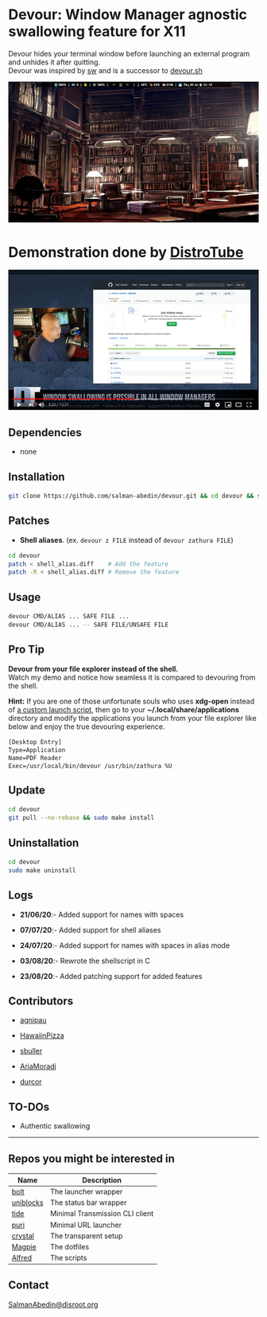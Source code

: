 # Devour: Window Manager agnostic swallowing feature for X11

Devour hides your terminal window before launching an external program and unhides it after quitting.  
Devour was inspired by
[sw](https://github.com/ronniedroid/.dotfiles/blob/master/Scripts/sw)
and is a successor to
[devour.sh](https://github.com/salman-abedin/devour.sh)

![](preview.gif)

# Demonstration done by [DistroTube](https://www.youtube.com/channel/UCVls1GmFKf6WlTraIb_IaJg)

[![](youtube.png)](https://www.youtube.com/watch?v=mBNLzHcUtTo&t=5m22s)

## Dependencies

-  none

## Installation

```sh
git clone https://github.com/salman-abedin/devour.git && cd devour && sudo make install
```

## Patches

-  **Shell aliases**. (ex. `devour z FILE` instead of `devour zathura FILE`)

```sh
cd devour
patch < shell_alias.diff    # Add the feature
patch -R < shell_alias.diff # Remove the feature
```

## Usage

```sh
devour CMD/ALIAS ... SAFE FILE ...
devour CMD/ALIAS ... -- SAFE FILE/UNSAFE FILE
```

## Pro Tip

**Devour from your file explorer instead of the shell.**  
Watch my demo and notice how seamless it is compared to devouring from the shell.

**Hint:** If you are one of those unfortunate souls who uses **xdg-open** instead of
[a custom launch script](https://gist.github.com/salman-abedin/6f52c52e465d89d489f9ea8d891c7332),
then go to your **~/.local/share/applications** directory and modify the applications you launch from your file explorer like below and enjoy the true devouring experience.

```
[Desktop Entry]
Type=Application
Name=PDF Reader
Exec=/usr/local/bin/devour /usr/bin/zathura %U
```

## Update

```sh
cd devour
git pull --no-rebase && sudo make install
```

## Uninstallation

```sh
cd devour
sudo make uninstall
```

## Logs

-  **21/06/20**:- Added support for names with spaces

-  **07/07/20**:- Added support for shell aliases

-  **24/07/20**:- Added support for names with spaces in alias mode

-  **03/08/20**:- Rewrote the shellscript in C

-  **23/08/20**:- Added patching support for added features

## Contributors

-  [agnipau](https://github.com/agnipau)

-  [HawaiinPizza](https://github.com/HawaiinPizza)

-  [sbuller](https://github.com/sbuller)

-  [AriaMoradi](https://github.com/AriaMoradi)

-  [durcor](https://github.com/durcor)

## TO-DOs

-  Authentic swallowing

---

## Repos you might be interested in

| Name                                                    | Description                     |
| ------------------------------------------------------- | ------------------------------- |
| [bolt](https://github.com/salman-abedin/bolt)           | The launcher wrapper            |
| [uniblocks](https://github.com/salman-abedin/uniblocks) | The status bar wrapper          |
| [tide](https://github.com/salman-abedin/tide)           | Minimal Transmission CLI client |
| [puri](https://github.com/salman-abedin/puri)           | Minimal URL launcher            |
| [crystal](https://github.com/salman-abedin/crystal)     | The transparent setup           |
| [Magpie](https://github.com/salman-abedin/magpie)       | The dotfiles                    |
| [Alfred](https://github.com/salman-abedin/alfred)       | The scripts                     |

## Contact

SalmanAbedin@disroot.org
